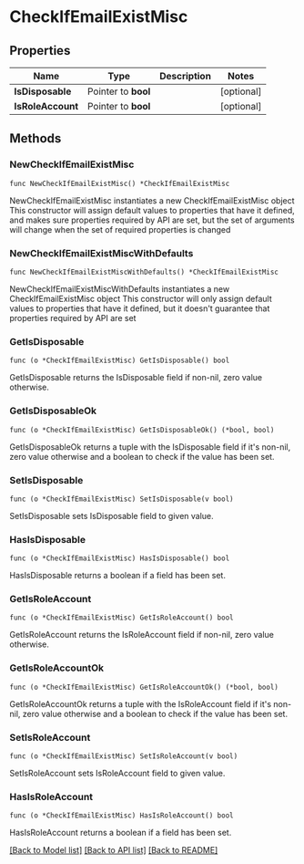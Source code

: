 # CheckIfEmailExistMisc

## Properties

Name | Type | Description | Notes
------------ | ------------- | ------------- | -------------
**IsDisposable** | Pointer to **bool** |  | [optional] 
**IsRoleAccount** | Pointer to **bool** |  | [optional] 

## Methods

### NewCheckIfEmailExistMisc

`func NewCheckIfEmailExistMisc() *CheckIfEmailExistMisc`

NewCheckIfEmailExistMisc instantiates a new CheckIfEmailExistMisc object
This constructor will assign default values to properties that have it defined,
and makes sure properties required by API are set, but the set of arguments
will change when the set of required properties is changed

### NewCheckIfEmailExistMiscWithDefaults

`func NewCheckIfEmailExistMiscWithDefaults() *CheckIfEmailExistMisc`

NewCheckIfEmailExistMiscWithDefaults instantiates a new CheckIfEmailExistMisc object
This constructor will only assign default values to properties that have it defined,
but it doesn't guarantee that properties required by API are set

### GetIsDisposable

`func (o *CheckIfEmailExistMisc) GetIsDisposable() bool`

GetIsDisposable returns the IsDisposable field if non-nil, zero value otherwise.

### GetIsDisposableOk

`func (o *CheckIfEmailExistMisc) GetIsDisposableOk() (*bool, bool)`

GetIsDisposableOk returns a tuple with the IsDisposable field if it's non-nil, zero value otherwise
and a boolean to check if the value has been set.

### SetIsDisposable

`func (o *CheckIfEmailExistMisc) SetIsDisposable(v bool)`

SetIsDisposable sets IsDisposable field to given value.

### HasIsDisposable

`func (o *CheckIfEmailExistMisc) HasIsDisposable() bool`

HasIsDisposable returns a boolean if a field has been set.

### GetIsRoleAccount

`func (o *CheckIfEmailExistMisc) GetIsRoleAccount() bool`

GetIsRoleAccount returns the IsRoleAccount field if non-nil, zero value otherwise.

### GetIsRoleAccountOk

`func (o *CheckIfEmailExistMisc) GetIsRoleAccountOk() (*bool, bool)`

GetIsRoleAccountOk returns a tuple with the IsRoleAccount field if it's non-nil, zero value otherwise
and a boolean to check if the value has been set.

### SetIsRoleAccount

`func (o *CheckIfEmailExistMisc) SetIsRoleAccount(v bool)`

SetIsRoleAccount sets IsRoleAccount field to given value.

### HasIsRoleAccount

`func (o *CheckIfEmailExistMisc) HasIsRoleAccount() bool`

HasIsRoleAccount returns a boolean if a field has been set.


[[Back to Model list]](../README.md#documentation-for-models) [[Back to API list]](../README.md#documentation-for-api-endpoints) [[Back to README]](../README.md)


